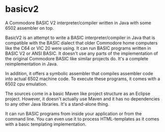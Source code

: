 # basicv2

A Commodore BASIC V2 interpreter/compiler written in Java with some 6502 assembler on top.

BasicV2 is an attempt to write a BASIC interpreter/compiler in Java that is compatible with the BASIC dialect that older 
Commodore home computers like the C64 or VIC 20 were using. It can run BASIC programs written in BASIC V2 or ANSI BASIC.
It doesn't use any parts of the implementation of the original Commodore BASIC like similar projects do. 
It's a complete reimplementation in Java.

In addition, it offers a symbolic assembler that compiles assembler code into actual 6502 machine code. To execute these programs, it comes with a 6502 cpu emulation.

The sources come in a basic Maven like project structure as an Eclipse project. However, it doesn't actually use Maven and it has no
dependencies to any other Java libraries. It's a stand-alone thing.

It can run BASIC programs from inside your application or from the command line. 
You can even use it to process HTML-templates as it comes with a basic templating implementation.


